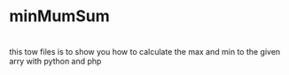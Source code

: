 # minMumSum
# 
this tow files is to show you how to calculate the max and min to the given arry with python and php


